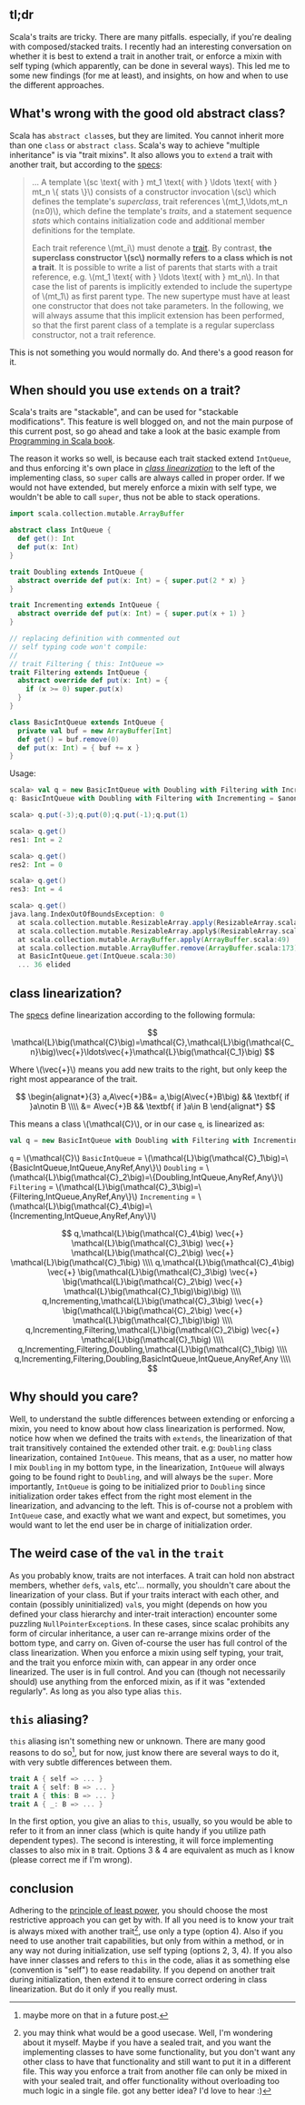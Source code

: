 ## tl;dr
Scala's traits are tricky. There are many pitfalls. especially, if you're dealing with composed/stacked traits. I recently had an interesting conversation on whether it is best to extend a trait in another trait, or enforce a mixin with self typing (which apparently, can be done in several ways). This led me to some new findings (for me at least), and insights, on how and when to use the different approaches.

## What's wrong with the good old abstract class?
Scala has `abstract class`es, but they are limited. You cannot inherit more than one `class` or `abstract class`. Scala's way to achieve "multiple inheritance" is via "trait mixins". It also allows you to `extend` a trait with another trait, but according to the [specs](https://www.scala-lang.org/files/archive/spec/2.12/05-classes-and-objects.html#templates):

> … A template \\(sc \text{ with } mt_1 \text{ with } \ldots \text{ with } mt_n \\{ stats \\}\\) consists of a constructor invocation \\(sc\\) which defines the template's _superclass_, trait references \\(mt_1,\ldots,mt_n (n≥0)\\), which define the template's _traits_, and a statement sequence _stats_ which contains initialization code and additional member definitions for the template.
>
> Each trait reference \\(mt_i\\) must denote a [trait](https://www.scala-lang.org/files/archive/spec/2.12/05-classes-and-objects.html#traits). By contrast, **the superclass constructor \\(sc\\) normally refers to a class which is not a trait**. It is possible to write a list of parents that starts with a trait reference, e.g. \\(mt_1 \text{ with } \ldots \text{ with } mt_n\\). In that case the list of parents is implicitly extended to include the supertype of \\(mt_1\\) as first parent type. The new supertype must have at least one constructor that does not take parameters. In the following, we will always assume that this implicit extension has been performed, so that the first parent class of a template is a regular superclass constructor, not a trait reference.

This is not something you would normally do. And there's a good reason for it.

## When should you use `extends` on a trait?
Scala's traits are "stackable", and can be used for "stackable modifications". This feature is well blogged on, and not the main purpose of this current post, so go ahead and take a look at the basic example  from [Programming in Scala book](https://booksites.artima.com/programming_in_scala_3ed/examples/html/ch12.html#sec5).

The reason it works so well, is because each trait stacked extend `IntQueue`, and thus enforcing it's own place in [_class linearization_](https://www.scala-lang.org/files/archive/spec/2.12/05-classes-and-objects.html#class-linearization) to the left of the implementing class, so `super` calls are always called in proper order. If we would not have extended, but merely enforce a mixin with self type, we wouldn't be able to call `super`, thus not be able to stack operations.

```scala
import scala.collection.mutable.ArrayBuffer

abstract class IntQueue {
  def get(): Int
  def put(x: Int)
}

trait Doubling extends IntQueue {
  abstract override def put(x: Int) = { super.put(2 * x) }
}

trait Incrementing extends IntQueue {
  abstract override def put(x: Int) = { super.put(x + 1) }
}

// replacing definition with commented out
// self typing code won't compile:
//
// trait Filtering { this: IntQueue =>
trait Filtering extends IntQueue {
  abstract override def put(x: Int) = {
    if (x >= 0) super.put(x)
  }
}

class BasicIntQueue extends IntQueue {
  private val buf = new ArrayBuffer[Int]
  def get() = buf.remove(0)
  def put(x: Int) = { buf += x }
}
```
Usage:
```scala
scala> val q = new BasicIntQueue with Doubling with Filtering with Incrementing
q: BasicIntQueue with Doubling with Filtering with Incrementing = $anon$1@5e3dd1f3

scala> q.put(-3);q.put(0);q.put(-1);q.put(1)

scala> q.get()
res1: Int = 2

scala> q.get()
res2: Int = 0

scala> q.get()
res3: Int = 4

scala> q.get()
java.lang.IndexOutOfBoundsException: 0
  at scala.collection.mutable.ResizableArray.apply(ResizableArray.scala:46)
  at scala.collection.mutable.ResizableArray.apply$(ResizableArray.scala:45)
  at scala.collection.mutable.ArrayBuffer.apply(ArrayBuffer.scala:49)
  at scala.collection.mutable.ArrayBuffer.remove(ArrayBuffer.scala:173)
  at BasicIntQueue.get(IntQueue.scala:30)
  ... 36 elided
```

## class linearization?
The [specs]() define linearization according to the following formula:

$$
\mathcal{L}\big(\mathcal{C}\big)=\mathcal{C},\mathcal{L}\big(\mathcal{C_n}\big)\vec{+}\ldots\vec{+}\mathcal{L}\big(\mathcal{C_1}\big)
$$

Where \\(\vec{+}\\) means you add new traits to the right, but only keep the right most appearance of the trait.

$$
\begin{alignat*}{3}
    a,A\vec{+}B&= a,\big(A\vec{+}B\big) && \textbf{ if }a\notin B \\\\
               &= A\vec{+}B             && \textbf{ if }a\in B
\end{alignat*}
$$

This means a class \\(\mathcal{C}\\), or in our case `q`, is linearized as:
```scala
val q = new BasicIntQueue with Doubling with Filtering with Incrementing
```
`q` = \\(\mathcal{C}\\)
`BasicIntQueue` = \\(\mathcal{L}\big(\mathcal{C}_1\big)=\\{BasicIntQueue,IntQueue,AnyRef,Any\\}\\)
`Doubling` = \\(\mathcal{L}\big(\mathcal{C}_2\big)=\\{Doubling,IntQueue,AnyRef,Any\\}\\)
`Filtering` = \\(\mathcal{L}\big(\mathcal{C}_3\big)=\\{Filtering,IntQueue,AnyRef,Any\\}\\)
`Incrementing` = \\(\mathcal{L}\big(\mathcal{C}_4\big)=\\{Incrementing,IntQueue,AnyRef,Any\\}\\)

$$
q,\mathcal{L}\big(\mathcal{C}_4\big) \vec{+} \mathcal{L}\big(\mathcal{C}_3\big) \vec{+} \mathcal{L}\big(\mathcal{C}_2\big) \vec{+} \mathcal{L}\big(\mathcal{C}_1\big) \\\\
q,\mathcal{L}\big(\mathcal{C}_4\big) \vec{+} \big(\mathcal{L}\big(\mathcal{C}_3\big) \vec{+} \big(\mathcal{L}\big(\mathcal{C}_2\big) \vec{+} \mathcal{L}\big(\mathcal{C}_1\big)\big)\big) \\\\
q,Incrementing,\mathcal{L}\big(\mathcal{C}_3\big) \vec{+} \big(\mathcal{L}\big(\mathcal{C}_2\big) \vec{+} \mathcal{L}\big(\mathcal{C}_1\big)\big) \\\\
q,Incrementing,Filtering,\mathcal{L}\big(\mathcal{C}_2\big) \vec{+} \mathcal{L}\big(\mathcal{C}_1\big) \\\\
q,Incrementing,Filtering,Doubling,\mathcal{L}\big(\mathcal{C}_1\big) \\\\
q,Incrementing,Filtering,Doubling,BasicIntQueue,IntQueue,AnyRef,Any \\\\
$$

## Why should you care?
Well, to understand the subtle differences between extending or enforcing a mixin, you need to know about how class linearization is performed. Now, notice how when we defined the traits with `extends`, the linearization of that trait transitively contained the extended other trait. e.g: `Doubling` class linearization, contained `IntQueue`. This means, that as a user, no matter how I mix `Doubling` in my bottom type, in the linearization, `IntQueue` will always going to be found right to `Doubling`, and will always be the `super`. More importantly, `IntQueue` is going to be initialized prior to `Doubling` since initialization order takes effect from the right most element in the linearization, and advancing to the left. This is of-course  not a problem with `IntQueue` case, and exactly what we want and expect, but sometimes, you would want to let the end user be in charge of initialization order.

## The weird case of the `val` in the `trait`
As you probably know, traits are not interfaces. A trait can hold non abstract members, whether `def`s, `val`s, etc'... normally, you shouldn't care about the linearization of your class. But if your traits interact with each other, and contain (possibly uninitialized) `val`s, you might (depends on how you defined your class hierarchy and inter-trait interaction) encounter some puzzling `NullPointerException`s. In these cases, since scalac prohibits any form of circular inheritance, a user can re-arrange mixins order of the bottom type, and carry on. Given of-course the user has full control of the class linearization. When you enforce a mixin using self typing, your trait, and the trait you enforce mixin with, can appear in any order once linearized. The user is in full control. And you can (though not necessarily should) use anything from the enforced mixin, as if it was "extended regularly". As long as you also type alias `this`.

## `this` aliasing?
`this` aliasing isn't something new or unknown. There are many good reasons to do so[^footnote1], but for now, just know there are several ways to do it, with very subtle differences between them.
```scala
trait A { self => ... }
trait A { self: B => ... }
trait A { this: B => ... }
trait A { _: B => ... }
```
In the first option, you give an alias to `this`, usually, so you would be able to refer to it from an inner class (which is quite handy if you utilize path dependent types). The second is interesting, it will force implementing classes to also mix in `B` trait. Options 3 & 4 are equivalent as much as I know (please correct me if I'm wrong).

## conclusion
Adhering to the [principle of least power](http://www.lihaoyi.com/post/StrategicScalaStylePrincipleofLeastPower.html), you should choose the most restrictive approach you can get by with. If all you need is to know your trait is always mixed with another trait[^footnote2], use only a type (option 4). Also if you need to use another trait capabilities, but only from within a method, or in any way not during initialization, use self typing (options 2, 3, 4). If you also have inner classes and refers to `this` in the code, alias it as something else (convention is "self") to ease readability. If you depend on another trait during initialization, then extend it to ensure correct ordering in class linearization. But do it only if you really must.

[^footnote1]: maybe more on that in a future post.

[^footnote2]: you may think what would be a good usecase. Well, I'm wondering about it myself. Maybe if you have a sealed trait, and you want the implementing classes to have some functionality, but you don't want any other class to have that functionality and still want to put it in a different file. This way you enforce a trait from another file can only be mixed in with your sealed trait, and offer functionality without overloading too much logic in a single file. got any better idea? I'd love to hear :)
